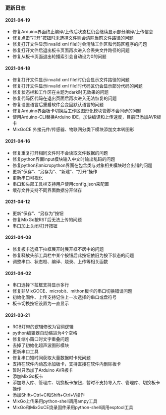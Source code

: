### 更新日志

#### 2021-04-19

- 修复Arduino界面终止编译/上传后状态栏仍会继续显示部分编译/上传信息
- 修复点击“打开”按钮时未选择文件则会清除当前文件路径的问题
- 修复打开文件显示invalid xml file!时会清除工作区和代码区程序的问题
- 修复打开文件后退出板卡页面再次进入会丢失文件路径的问题
- 修复从板卡页面退出轮播索引会自动设为0的问题

#### 2021-04-18

- 修复打开文件显示invalid xml file!时仍会显示文件路径的问题
- 修复打开文件显示invalid xml file!时代码区仍会显示部分代码的问题
- 修复状态栏和工作区在主题为dark时无效果的问题
- 修复代码区代码在退出页面后再次进入无法恢复的问题
- 修复设置语言后重启软件会变回默认语言的问题
- 修复Arduino界面板卡切换后工作区图形化模块管脚不会同步的问题
- 使用Arduino-CLI替换Arduino IDE，加快编译和上传速度，目前已添加AVR板卡
- MixGoCE 外接元件/传感器、物联网分类下模块添加文本转图形

#### 2021-04-16

- 修复重复打开相同文件时不会读取文件数据的问题
- 修复python界面input模块输入中文时输出乱码的问题
- 修复python和micropython界面在包含类与对象相关模块时会出错的问题
- 更新“保存”、“另存为”、“新建”、“打开”操作
- 更新串口可视化
- 串口和头部工具栏支持用户使用config.json来配置
- 缓存文件支持不同界面数据分开储存

#### 2021-04-12

- 更新“保存”、“另存为”按钮
- 修复MixGo按RST后无法上传的问题
- 串口加上关闭/打开按钮

#### 2021-04-08

- 修复板卡选择下拉框展开时展开框不居中的问题
- 修复释放头部工具栏中某个按钮后此按钮依旧为按下状态的问题
- 调整串口、状态框、编译、烧录、上传等相关函数

#### 2021-04-02

- 串口选择下拉框支持显示多行
- 修复非MixGOCE、microbit、mithon板卡的串口切换错误问题
- 初始化固件、上传支持记住上一次选择的串口或盘符号
- 板卡切换按钮设置为一直显示

#### 2021-03-21

- RGB灯带的逻辑修改为官网逻辑
- python编辑器自动缩进为4个空格
- 修复缩小窗口时文字重叠问题
- 去掉了初始化超声波图形模块
- 更新串口工具
- 修复串口短时间获取大量数据时卡死问题
- 支持在软件内动态添加板卡，支持直接在软件内删除板卡
- 暂时只添加了Arduino AVR板卡
- 添加MixGo板卡
- 添加导入库、管理库、切换板卡按钮，暂时不支持导入库、管理库、切换板卡操作
- 添加Shift+Ctrl+C和Shift+Ctrl+V操作
- MixGo上传采用python-shell调用ampy工具
- MixGo和MixGoCE烧录固件采用python-shell调用esptool工具